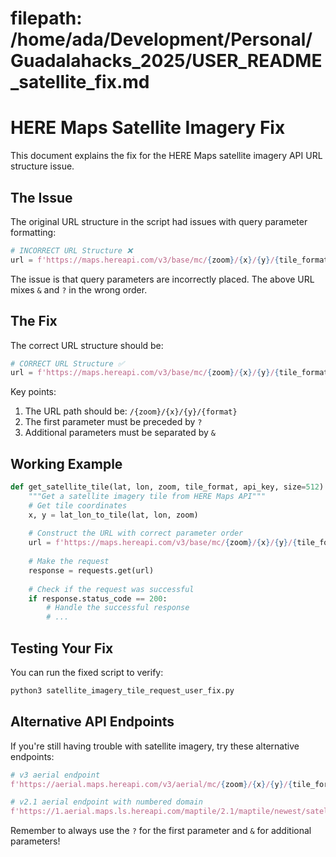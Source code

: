 # filepath: /home/ada/Development/Personal/Guadalahacks_2025/USER_README_satellite_fix.md

# HERE Maps Satellite Imagery Fix

This document explains the fix for the HERE Maps satellite imagery API URL structure issue.

## The Issue

The original URL structure in the script had issues with query parameter formatting:

```python
# INCORRECT URL Structure ❌
url = f'https://maps.hereapi.com/v3/base/mc/{zoom}/{x}/{y}/{tile_format}&style=satellite.day&size={tile_size}?apiKey={api_key}'
```

The issue is that query parameters are incorrectly placed. The above URL mixes `&` and `?` in the wrong order.

## The Fix

The correct URL structure should be:

```python
# CORRECT URL Structure ✅
url = f'https://maps.hereapi.com/v3/base/mc/{zoom}/{x}/{y}/{tile_format}?style=satellite.day&size={tile_size}&apiKey={api_key}'
```

Key points:
1. The URL path should be: `/{zoom}/{x}/{y}/{format}`
2. The first parameter must be preceded by `?`
3. Additional parameters must be separated by `&`

## Working Example

```python
def get_satellite_tile(lat, lon, zoom, tile_format, api_key, size=512):
    """Get a satellite imagery tile from HERE Maps API"""
    # Get tile coordinates
    x, y = lat_lon_to_tile(lat, lon, zoom)
    
    # Construct the URL with correct parameter order
    url = f'https://maps.hereapi.com/v3/base/mc/{zoom}/{x}/{y}/{tile_format}?style=satellite.day&size={size}&apiKey={api_key}'
    
    # Make the request
    response = requests.get(url)
    
    # Check if the request was successful
    if response.status_code == 200:
        # Handle the successful response
        # ...
```

## Testing Your Fix

You can run the fixed script to verify:

```bash
python3 satellite_imagery_tile_request_user_fix.py
```

## Alternative API Endpoints

If you're still having trouble with satellite imagery, try these alternative endpoints:

```python
# v3 aerial endpoint
f'https://aerial.maps.hereapi.com/v3/aerial/mc/{zoom}/{x}/{y}/{tile_format}?apiKey={api_key}'

# v2.1 aerial endpoint with numbered domain
f'https://1.aerial.maps.ls.hereapi.com/maptile/2.1/maptile/newest/satellite.day/{zoom}/{x}/{y}/{tile_size}/{tile_format}?apiKey={api_key}'
```

Remember to always use the `?` for the first parameter and `&` for additional parameters!
